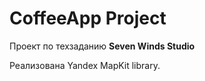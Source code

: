 # CoffeeApp Project

Проект по техзаданию **Seven Winds Studio**

Реализована Yandex MapKit library.